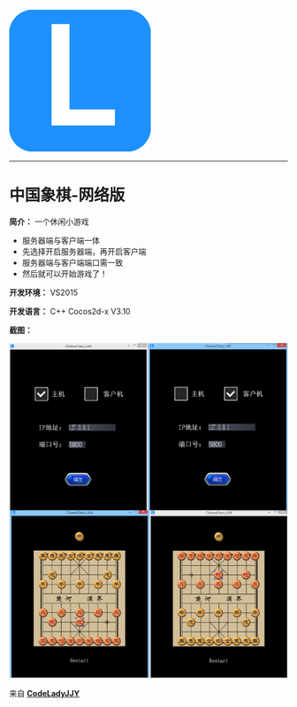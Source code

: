 [![logo](/logo.png)](http://www.codelady.space)

----------

# 中国象棋-网络版

**简介：** 一个休闲小游戏

* 服务器端与客户端一体
* 先选择开启服务器端，再开启客户端
* 服务器端与客户端端口需一致
* 然后就可以开始游戏了！

**开发环境：** VS2015

**开发语言：** C++ Cocos2d-x V3.10

**截图：**

![中国象棋](/ChineseChess_LAN.png)

来自 **[CodeLadyJJY](http://www.codelady.space)**
